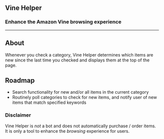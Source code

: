 ## Vine Helper
### Enhance the Amazon Vine browsing experience

<hr/>

## About
Whenever you check a category, Vine Helper determines which items are new since the last time you checked and displays them at the top of the page.

## Roadmap
- Search functionality for new and/or all items in the current category
- Routinely poll categories to check for new items, and notify user of new items that match specified keywords

### Disclaimer
Vine Helper is _not_ a bot and does not automatically purchase / order items. It is only a tool to enhance the _browsing_ experience for users.